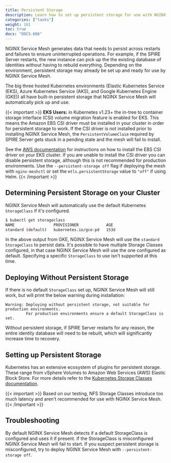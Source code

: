 ```yaml
---
title: Persistent Storage
description: Learn how to set up persistent storage for use with NGINX Service Mesh.
categories: ["tasks"]
weight: 101
toc: true
docs: "DOCS-686"
---
```


NGINX Service Mesh generates data that needs to persist across restarts and failures to ensure uninterrupted operations. For example, if the SPIRE Server restarts, the new instance can pick up the the existing database of identities without having to rebuild everything. Depending on the environment, persistent storage may already be set up and ready for use by NGINX Service Mesh.

The big three hosted Kubernetes environments (Elastic Kubernetes Service (EKS), Azure Kubernetes Service (AKS), and Google Kubernetes Engine (GKE)) all have built-in persistent storage that NGINX Service Mesh will automatically pick up and use.

{{< important >}}
**EKS Users:** in Kubernetes v1.23+ the in-tree to container storage interface (CSI) volume migration feature is enabled for EKS.
This means the Amazon EBS CSI driver must be installed in your cluster in order for persistent storage to work.
If the CSI driver is not installed prior to installing NGINX Service Mesh, the `PersistentVolumeClaim` required by SPIRE Server gets stuck in a pending state and the mesh will fail to install.

See the [AWS documentation](https://docs.aws.amazon.com/eks/latest/userguide/ebs-csi.html) for instructions on how to install the EBS CSI driver on your EKS cluster.
If you are unable to install the CSI driver you can disable persistent storage, although this is not recommended for production environments.
Use the `--persistent-storage off` flag if deploying the mesh with `nginx-meshctl` or set the `mtls.persistentStorage` value to `"off"` if using Helm.
{{< /important >}}

## Determining Persistent Storage on your Cluster

NGINX Service Mesh will automatically use the default Kubernetes `StorageClass` if it's configured.

```bash
$ kubectl get storageclass
NAME                 PROVISIONER            AGE
standard (default)   kubernetes.io/gce-pd   153d
```

In the above output from GKE, NGINX Service Mesh will use the `standard` `StorageClass` to persist data. It's possible to have multiple Storage Classes configured, in that case NGINX Service Mesh will use the one configured as default. Specifying a specific `StorageClass` to use isn't supported at this time.

## Deploying Without Persistent Storage

If there is no default `StorageClass` set up, NGINX Service Mesh will still work, but will print the below warning during installation:

```text
Warning: Deploying without persistent storage, not suitable for production environments.
         For production environments ensure a default StorageClass is set.
```

Without persistent storage, if SPIRE Server restarts for any reason, the entire identity database will need to be rebuilt, which will significantly increase time to recovery.

## Setting up Persistent Storage 

Kubernetes has an extensive ecosystem of plugins for persistent storage. These range from vSphere Volumes to Amazon Web Services (AWS) Elastic Block Store. For more details refer to the [Kubernetes Storage Classes documentation](https://kubernetes.io/docs/concepts/storage/storage-classes/).

{{< important >}}
Based on our testing, NFS Storage Classes introduce too much latency and aren't recommended for use with NGINX Service Mesh.
{{< /important >}}


## Troubleshooting

By default NGINX Service Mesh detects if a default StorageClass is configured and uses it if present. If the StorageClass is misconfigured NGINX Service Mesh will fail to start. If you suspect persistent storage is misconfigured, try to deploy NGINX Service Mesh with `--persistent-storage off`.
